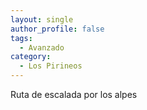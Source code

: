 ```yaml
---
layout: single
author_profile: false
tags:
  - Avanzado
category:
  - Los Pirineos
---
```



Ruta de escalada por los alpes


